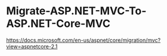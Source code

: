 # Migrate-ASP.NET-MVC-To-ASP.NET-Core-MVC

https://docs.microsoft.com/en-us/aspnet/core/migration/mvc?view=aspnetcore-2.1
